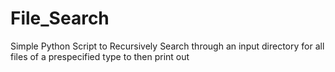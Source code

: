 # File_Search
Simple Python Script to Recursively Search through an input directory for all files of a prespecified type to then print out
